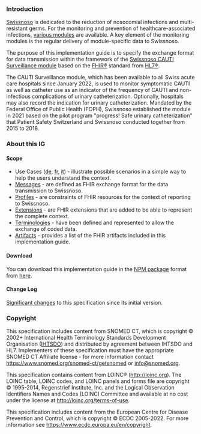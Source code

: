 ### Introduction

[Swissnoso](https://www.swissnoso.ch/) is dedicated to the reduction of nosocomial infections and multi-resistant germs. For the monitoring and prevention of healthcare-associated infections, [various modules](https://www.swissnoso.ch/module/uebersicht-module) are available. A key element of the monitoring modules is the regular delivery of module-specific data to Swissnoso.

The purpose of this implementation guide is to specify the exchange format for data transmission within the framework of the [Swissnoso CAUTI Surveillance module](https://www.swissnoso.ch/module/cauti-surveillance/ueber-cauti-surveillance/das-modul) based on the [FHIR®](https://www.hl7.org/fhir/) standard from [HL7®](https://www.hl7.org/).

The CAUTI Surveillance module, which has been available to all Swiss acute care hospitals since January 2022, is used to monitor symptomatic CAUTI as well as catheter use as an indicator of the frequency of CAUTI and non-infectious complications of urinary catheterization. Optionally, hospitals may also record the indication for urinary catheterization. Mandated by the Federal Office of Public Health (FOPH), Swissnoso established the module in 2021 based on the pilot program "progress! Safe urinary catheterization" that Patient Safety Switzerland and Swissnoso conducted together from 2015 to 2018.

### About this IG
#### Scope
* Use Cases ([de](usecases-de.html), [fr](usecases-fr.html), [it](usecases-it.html)) - illustrate possible scenarios in a simple way to help the users understand the context.
* [Messages](message.html) - are defined as FHIR exchange format for the data transmission to Swissnoso.
* [Profiles](profiles.html) - are constraints of FHIR resources for the context of reporting to Swissnoso.
* [Extensions](extensions.html) - are FHIR extensions that are added to be able to represent the complete context.
* [Terminologies](terminology.html) - have been defined and represented to allow the exchange of coded data.
* [Artifacts](artifacts.html) - provides a list of the FHIR artifacts included in this implementation guide.

#### Download
You can download this implementation guide in the [NPM package](https://confluence.hl7.org/display/FHIR/NPM+Package+Specification) format from [here](package.tgz).

#### Change Log
[Significant changes](changelog.html) to this specification since its initial version.

### Copyright
This specification includes content from SNOMED CT, which is copyright © 2002+ International Health Terminology Standards Development Organisation ([IHTSDO](http://snomed.org/)) and distributed by agreement between IHTSDO and HL7. Implementers of these specification must have the appropriate SNOMED CT Affiliate license - for more information contact 
<https://www.snomed.org/snomed-ct/getsnomed> or <info@snomed.org>.

This specification contains content from LOINC® (<http://loinc.org>). The LOINC table, LOINC codes, and LOINC panels and forms file are copyright © 1995-2014, Regenstrief Institute, Inc. and the Logical Observation Identifiers Names and Codes (LOINC) Committee and available at no cost under the license at <http://loinc.org/terms-of-use>.

This specification includes content from the European Centre for Disease Prevention and Control, which is copyright © ECDC 2005-2022. For more information see <https://www.ecdc.europa.eu/en/copyright>.